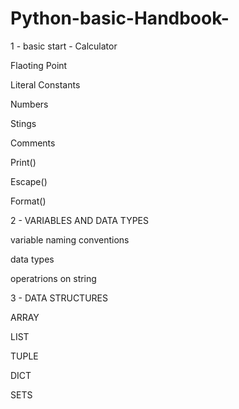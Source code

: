 # Python-basic-Handbook-

1 - basic start -
 Calculator
 
 Flaoting Point
 
 Literal Constants
 
 Numbers
 
 Stings
 
 Comments
 
 Print()
 
 Escape()
 
 Format()
 
 2 - VARIABLES AND DATA TYPES
 
 variable naming conventions
 
 data types
 
 operatrions on string
 
 
 3 - DATA STRUCTURES
 
 ARRAY
 
 LIST
 
 TUPLE
 
 DICT

SETS
 
